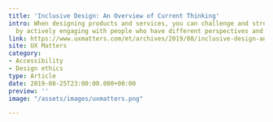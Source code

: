 ```yaml
---
title: 'Inclusive Design: An Overview of Current Thinking'
intro: When designing products and services, you can challenge and stretch your thinking
  by actively engaging with people who have different perspectives and abilities.
link: https://www.uxmatters.com/mt/archives/2019/08/inclusive-design-an-overview-of-current-thinking.php
site: UX Matters
category:
- Accessibility
- Design ethics
type: Article
date: 2019-08-25T23:00:00.000+00:00
preview: ''
image: "/assets/images/uxmatters.png"

---
```

